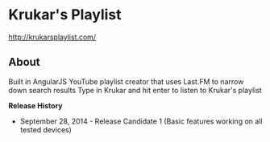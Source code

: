 Krukar's Playlist
===============

http://krukarsplaylist.com/

About
--------------
Built in AngularJS
YouTube playlist creator that uses Last.FM to narrow down search results
Type in Krukar and hit enter to listen to Krukar's playlist

**Release History**
- September 28, 2014 - Release Candidate 1 (Basic features working on all tested devices)

